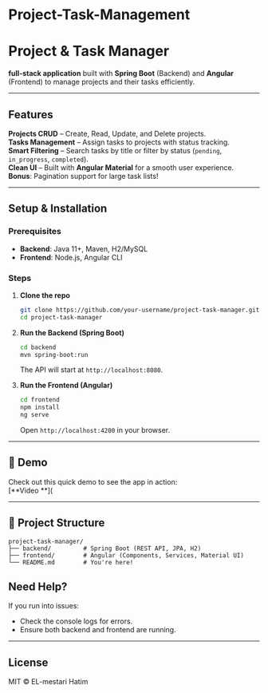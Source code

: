 # Project-Task-Management
# Project & Task Manager

**full-stack application** built with **Spring Boot** (Backend) and **Angular** (Frontend) to manage projects and their tasks efficiently.  

---

## Features  

**Projects CRUD** – Create, Read, Update, and Delete projects.  
**Tasks Management** – Assign tasks to projects with status tracking.  
**Smart Filtering** – Search tasks by title or filter by status (`pending`, `in_progress`, `completed`).  
**Clean UI** – Built with **Angular Material** for a smooth user experience.  
**Bonus**: Pagination support for large task lists!  

---

##  Setup & Installation  

### Prerequisites  

- **Backend**: Java 11+, Maven, H2/MySQL  
- **Frontend**: Node.js, Angular CLI  

### Steps  

1. **Clone the repo**  
   ```bash
   git clone https://github.com/your-username/project-task-manager.git
   cd project-task-manager
   ```

2. **Run the Backend (Spring Boot)**  
   ```bash
   cd backend
   mvn spring-boot:run
   ```
   The API will start at `http://localhost:8080`.  

3. **Run the Frontend (Angular)**  
   ```bash
   cd frontend
   npm install
   ng serve
   ```
   Open `http://localhost:4200` in your browser.  

---

## 🎥 Demo  

Check out this quick demo to see the app in action:  
[**Video **](

---

## 📂 Project Structure  

```
project-task-manager/  
├── backend/         # Spring Boot (REST API, JPA, H2)  
├── frontend/        # Angular (Components, Services, Material UI)  
└── README.md        # You're here!  
```
## Need Help?  

If you run into issues:  
- Check the console logs for errors.  
- Ensure both backend and frontend are running.  
---

## License  

MIT © EL-mestari Hatim  

